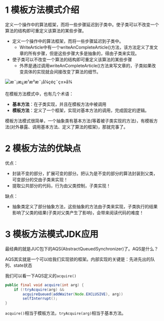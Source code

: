 # 1 模板方法模式介绍

定义一个操作中的算法框架，而将一些步骤延迟到子类中。使子类可以不改变一个算法的结构即可重定义该算法的某些步骤。

- 定义一个操作中的算法框架，而将一些步骤延迟到子类中。
  - WriteArticle中有一个writeAnCompleteArticle()方法，该方法定义了发文章的所有步骤，但是这些步骤大多是抽象的，得由子类来实现。
- 使子类可以不改变一个算法的结构即可重定义该算法的某些步骤
  - 外界是通过调用writeAnCompleteArticle()方法来写文章的，子类如果改变具体的实现就会间接改变了算法的细节。

![æ¨¡æ¿æ¹æ³æ¨¡å¼çéç¨ç±»å¾](https://segmentfault.com/img/remote/1460000017755964)

在模板方法模式中，也有几个术语：

- **基本方法**：在子类实现，并且在模板方法中被调用
- **模板方法**：定义了一个框架，实现对基本方法的调用，完成固定的逻辑。

模板方法模式很简单，一个抽象类有基本方法(等着被子类实现的方法)，有模板方法(对外暴露、调用基本方法、定义了算法的框架)，那就完事了。

# 2 模板方法的优缺点

优点：

- 封装不变的部分，扩展可变的部分。把认为是不变的部分的算法封装到父类，可变部分的交由子类来实现！
- 提取公共部分的代码，行为由父类控制，子类实现！

缺点：

- 抽象类定义了部分抽象方法，这些抽象的方法由子类来实现，子类执行的结果影响了父类的结果(子类对父类产生了影响)，会带来阅读代码的难度！

# 3 模板方法模式JDK应用

最经典的就是JUC包下的AQS(AbstractQueuedSynchronizer)了。AQS是什么？

AQS其实就是一个可以给我们实现锁的框架。内部实现的关键是：先进先出的队列、state状态

我们可以看一下AQS定义的`acquire()`

```java
public final void acquire(int arg) {
    if (!tryAcquire(arg) &&
        acquireQueued(addWaiter(Node.EXCLUSIVE), arg))
        selfInterrupt();
}
```

`acquire()`相当于模板方法，`tryAcquire(arg)`相当于基本方法。

